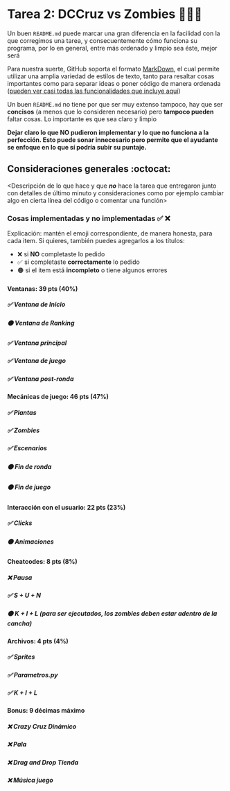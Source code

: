 # Tarea 2: DCCruz vs Zombies :zombie::seedling::sunflower:


Un buen ```README.md``` puede marcar una gran diferencia en la facilidad con la que corregimos una tarea, y consecuentemente cómo funciona su programa, por lo en general, entre más ordenado y limpio sea éste, mejor será 

Para nuestra suerte, GitHub soporta el formato [MarkDown](https://es.wikipedia.org/wiki/Markdown), el cual permite utilizar una amplia variedad de estilos de texto, tanto para resaltar cosas importantes como para separar ideas o poner código de manera ordenada ([pueden ver casi todas las funcionalidades que incluye aquí](https://github.com/adam-p/markdown-here/wiki/Markdown-Cheatsheet))

Un buen ```README.md``` no tiene por que ser muy extenso tampoco, hay que ser **concisos** (a menos que lo consideren necesario) pero **tampoco pueden** faltar cosas. Lo importante es que sea claro y limpio 

**Dejar claro lo que NO pudieron implementar y lo que no funciona a la perfección. Esto puede sonar innecesario pero permite que el ayudante se enfoque en lo que sí podría subir su puntaje.**

## Consideraciones generales :octocat:

<Descripción de lo que hace y que **_no_** hace la tarea que entregaron junto
con detalles de último minuto y consideraciones como por ejemplo cambiar algo
en cierta línea del código o comentar una función>

### Cosas implementadas y no implementadas :white_check_mark: :x:

Explicación: mantén el emoji correspondiente, de manera honesta, para cada item. Si quieres, también puedes agregarlos a los títulos:
- ❌ si **NO** completaste lo pedido
- ✅ si completaste **correctamente** lo pedido
- 🟠 si el item está **incompleto** o tiene algunos errores
#### Ventanas: 39 pts (40%)
##### ✅ Ventana de Inicio
##### 🟠 Ventana de Ranking	
##### ✅ Ventana principal
##### ✅ Ventana de juego	
##### ✅ Ventana post-ronda
#### Mecánicas de juego: 46 pts (47%)			
##### ✅ Plantas
##### ✅ Zombies
##### ✅ Escenarios		
##### 🟠 Fin de ronda	
##### 🟠 Fin de juego	
#### Interacción con el usuario: 22 pts (23%)
##### ✅ Clicks	
##### 🟠 Animaciones
#### Cheatcodes: 8 pts (8%)
##### ❌ Pausa
##### ✅ S + U + N
##### 🟠 K + I + L (para ser ejecutados, los zombies deben estar adentro de la cancha)
#### Archivos: 4 pts (4%)
##### ✅ Sprites
##### ✅ Parametros.py
##### ✅ K + I + L
#### Bonus: 9 décimas máximo
##### ❌ Crazy Cruz Dinámico
##### ❌ Pala
##### ❌ Drag and Drop Tienda
##### ❌ Música juego

